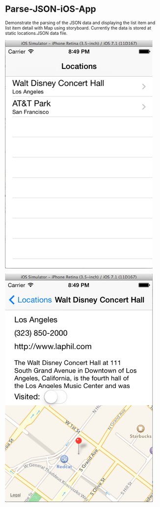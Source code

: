 Parse-JSON-iOS-App
==================

Demonstrate the parsing of the JSON data and displaying the list item and list item detail with Map using storyboard.
Currently the data is stored at static locations.JSON data file.

![Screenshot1](https://github.com/abhishek70/Parse-JSON-iOS-App/blob/master/Location%20Item%20Screen%20Shot.png)

![Screenshot2](https://github.com/abhishek70/Parse-JSON-iOS-App/blob/master/Location%20Item%20Detail%20Screen%20Shot.png)
